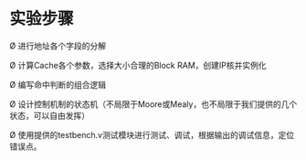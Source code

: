 # 实验步骤

Ø 进行地址各个字段的分解

Ø 计算Cache各个参数，选择大小合理的Block RAM，创建IP核并实例化

Ø 编写命中判断的组合逻辑

Ø 设计控制机制的状态机（不局限于Moore或Mealy，也不局限于我们提供的几个状态，可以自由发挥）

Ø 使用提供的testbench.v测试模块进行测试、调试，根据输出的调试信息，定位错误点。
